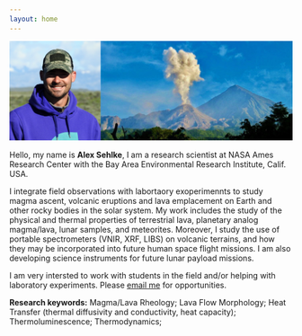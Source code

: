 ```yaml
---
layout: home
---
```


![volcano image](static/introphoto.png)

Hello, my name is **Alex Sehlke**, I am a research scientist at NASA Ames Research Center with the Bay Area Environmental Research Institute, Calif. USA.

I integrate field observations with labortaory exoperimennts to study magma ascent, volcanic eruptions and lava emplacement on Earth and other rocky bodies in the solar system. My work includes the study of the physical and thermal properties of terrestrial lava, planetary analog magma/lava, lunar samples, and meteorites. Moreover, I study the use of portable spectrometers (VNIR, XRF, LIBS) on volcanic terrains, and how they may be incorporated into future human space flight missions. I am also developing science instruments for future lunar payload missions.

I am very intersted to work with students in the field and/or helping with laboratory experiments. Please [email me](mailto:alexander.sehlke@nasa.gov) for opportunities.

**Research keywords:** Magma/Lava Rheology; Lava Flow Morphology; Heat Transfer (thermal diffusivity and conductivity, heat capacity); Thermoluminescence; Thermodynamics;